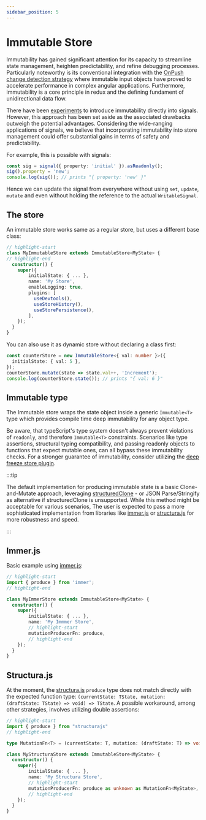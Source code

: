 ```yaml
---
sidebar_position: 5
---
```


# Immutable Store

Immutability has gained significant attention for its capacity to streamline state management, heighten predictability, and refine debugging processes. Particularly noteworthy is its conventional integration with the [OnPush change detection strategy](https://angular.io/guide/change-detection-skipping-subtrees) where immutable input objects have proved to accelerate performance in complex angular applications. Furthermore, immutability is a core principle in redux and the defining fundament of unidirectional data flow.

There have been [experiments](https://github.com/angular/angular/pull/49644) to introduce immutability directly into signals. However, this approach has been set aside as the associated drawbacks outweigh the potential advantages. Considering the wide-ranging applications of signals, we believe that incorporating immutability into store management could offer substantial gains in terms of safety and predictability.

For example, this is possible with signals:

```typescript
const sig = signal({ property: 'initial' }).asReadonly();
sig().property = 'new';
console.log(sig()); // prints "{ property: 'new' }"
```

Hence we can update the signal from everywhere without using `set`, `update`, `mutate` and even without holding the reference to the actual `WritableSignal`.

## The store

An immutable store works same as a regular store, but uses a different base class:

```typescript
// highlight-start
class MyImmutableStore extends ImmutableStore<MyState> {
// highlight-end
  constructor() {
    super({
        initialState: { ... },
        name: 'My Store',
        enableLogging: true,
        plugins: [
          useDevtools(),
          useStoreHistory(),
          useStorePersistence(),
        ],
    });
  }
}

```

You can also use it as dynamic store without declaring a class first:

```typescript
const counterStore = new ImmutableStore<{ val: number }>({
  initialState: { val: 5 },
});
counterStore.mutate(state => state.val++, 'Increment');
console.log(counterStore.state()); // prints "{ val: 6 }"
```

## Immutable type

The Immutable store wraps the state object inside a generic `Immutable<T>` type which provides compile time deep immutability for any object type.

Be aware, that typeScript's type system doesn't always prevent violations of `readonly`, and therefore `Immutable<T>` constraints. Scenarios like type assertions, structural typing compatibility, and passing readonly objects to functions that expect mutable ones, can all bypass these immutability checks. For a stronger guarantee of immutability, consider utilizing the [deep freeze store plugin](./plugins/deep-freeze.md).

:::tip

The default implementation for producing immutable state is a basic Clone-and-Mutate approach, leveraging [structuredClone](https://developer.mozilla.org/en-US/docs/Web/API/structuredClone) - or JSON Parse/Stringify as alternative if structuredClone is unsupported. While this method might be acceptable for various scenarios, The user is expected to pass a more sophisticated implementation from libraries like [immer.js](https://immerjs.github.io/immer/) or [structura.js](https://giusepperaso.github.io/structura.js/) for more robustness and speed.

:::

## Immer.js

Basic example using [immer.js](https://immerjs.github.io/immer/):

```typescript
// highlight-start
import { produce } from 'immer';
// highlight-end

class MyImmerStore extends ImmutableStore<MyState> {
  constructor() {
    super({
        initialState: { ... },
        name: 'My Immmer Store',
        // highlight-start
        mutationProducerFn: produce,
        // highlight-end
    });
  }
}
```

## Structura.js

At the moment, the [structura.js](https://giusepperaso.github.io/structura.js/) `produce` type does not match directly with the expected function type: `(currentState: TState, mutation: (draftState: TState) => void) => TState`. A possible workaround, among other strategies, involves utilizing double assertions:

```typescript
// highlight-start
import { produce } from "structurajs"
// highlight-end

type MutationFn<T> = (currentState: T, mutation: (draftState: T) => void) => T;

class MyStructuraStore extends ImmutableStore<MyState> {
  constructor() {
    super({
        initialState: { ... },
        name: 'My Structura Store',
        // highlight-start
        mutationProducerFn: produce as unknown as MutationFn<MyState>,
        // highlight-end
    });
  }
}
```
